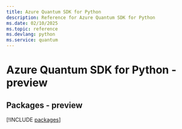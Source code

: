 ```yaml
---
title: Azure Quantum SDK for Python
description: Reference for Azure Quantum SDK for Python
ms.date: 02/10/2025
ms.topic: reference
ms.devlang: python
ms.service: quantum
---
```

# Azure Quantum SDK for Python - preview
## Packages - preview
[!INCLUDE [packages](quantum-index.md)]